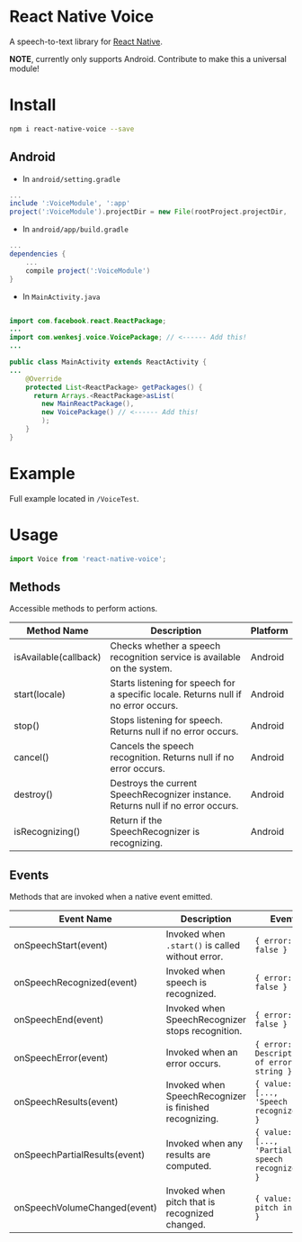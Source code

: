 # React Native Voice
A speech-to-text library for [React Native](https://facebook.github.io/react-native/).

**NOTE**, currently only supports Android. Contribute to make this a universal module!

# Install

```sh
npm i react-native-voice --save
```

## Android
- In `android/setting.gradle`

```gradle
...
include ':VoiceModule', ':app'
project(':VoiceModule').projectDir = new File(rootProject.projectDir, '../node_modules/react-native-voice/android')
```

- In `android/app/build.gradle`

```gradle
...
dependencies {
    ...
    compile project(':VoiceModule')
}
```

- In `MainActivity.java`

```java

import com.facebook.react.ReactPackage;
...
import com.wenkesj.voice.VoicePackage; // <------ Add this!
...

public class MainActivity extends ReactActivity {
...
    @Override
    protected List<ReactPackage> getPackages() {
      return Arrays.<ReactPackage>asList(
        new MainReactPackage(),
        new VoicePackage() // <------ Add this!
        );
    }
}
```

# Example
Full example located in `/VoiceTest`.

# Usage

```javascript
import Voice from 'react-native-voice';
```

## Methods
Accessible methods to perform actions.

Method Name           | Description                                                                         | Platform
--------------------- | ----------------------------------------------------------------------------------- | --------
isAvailable(callback) | Checks whether a speech recognition service is available on the system.             | Android
start(locale)         | Starts listening for speech for a specific locale. Returns null if no error occurs. | Android
stop()                | Stops listening for speech. Returns null if no error occurs.                        | Android
cancel()              | Cancels the speech recognition. Returns null if no error occurs.                    | Android
destroy()             | Destroys the current SpeechRecognizer instance. Returns null if no error occurs.    | Android
isRecognizing()       | Return if the SpeechRecognizer is recognizing.                                      | Android

## Events
Methods that are invoked when a native event emitted.

Event Name                    | Description                                            | Event                                           | Platform
----------------------------- | ------------------------------------------------------ | ----------------------------------------------- | --------
onSpeechStart(event)          | Invoked when `.start()` is called without error.       | `{ error: false }`                              | Android
onSpeechRecognized(event)     | Invoked when speech is recognized.                     | `{ error: false }`                              | Android
onSpeechEnd(event)            | Invoked when SpeechRecognizer stops recognition.       | `{ error: false }`                              | Android
onSpeechError(event)          | Invoked when an error occurs.                          | `{ error: Description of error as string }`     | Android
onSpeechResults(event)        | Invoked when SpeechRecognizer is finished recognizing. | `{ value: [..., 'Speech recognized'] }`         | Android
onSpeechPartialResults(event) | Invoked when any results are computed.                 | `{ value: [..., 'Partial speech recognized'] }` | Android
onSpeechVolumeChanged(event)  | Invoked when pitch that is recognized changed.         | `{ value: pitch in dB }`                        | Android
